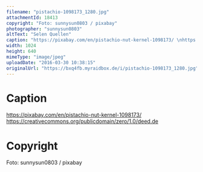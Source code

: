 ```yaml
---
filename: "pistachio-1098173_1280.jpg"
attachmentId: 18413
copyright: "Foto: sunnysun0803 / pixabay"
photographer: "sunnysun0803"
altText: "Selen Quellen"
caption: "https://pixabay.com/en/pistachio-nut-kernel-1098173/ \nhttps://creativecommons.org/publicdomain/zero/1.0/deed.de"
width: 1024
height: 640
mimeType: "image/jpeg"
uploadDate: "2016-03-30 10:38:15"
originalUrl: "https://bxq4fb.myraidbox.de/i/pistachio-1098173_1280.jpg"
---
```


# Caption

https://pixabay.com/en/pistachio-nut-kernel-1098173/ 
https://creativecommons.org/publicdomain/zero/1.0/deed.de

# Copyright

Foto: sunnysun0803 / pixabay

